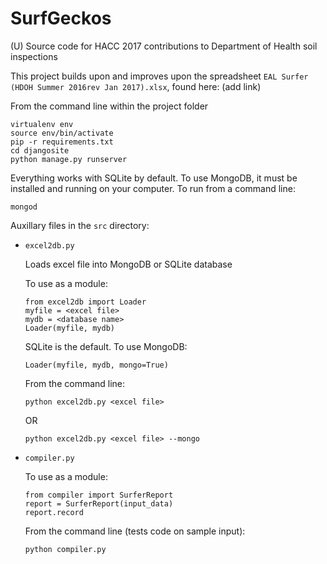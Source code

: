 # SurfGeckos
(U) Source code for HACC 2017 contributions to Department of Health soil inspections

This project builds upon and improves upon the spreadsheet `EAL Surfer (HDOH Summer 2016rev Jan 2017).xlsx`, found here: (add link)

From the command line within the project folder
```
virtualenv env
source env/bin/activate
pip -r requirements.txt
cd djangosite
python manage.py runserver
```

Everything works with SQLite by default. To use MongoDB, it must be installed and running on your computer. To run from a command line:
```
mongod
```

Auxillary files in the `src` directory:

* `excel2db.py`

	Loads excel file into MongoDB or SQLite database
	
	To use as a module:
	```
	from excel2db import Loader
	myfile = <excel file>
	mydb = <database name>
	Loader(myfile, mydb)
	```
	
	SQLite is the default. To use MongoDB:
	
	`Loader(myfile, mydb, mongo=True)`
	
	From the command line:

	`python excel2db.py <excel file>`
	
	OR
	
	`python excel2db.py <excel file> --mongo`

* `compiler.py`

	To use as a module:
	```
	from compiler import SurferReport
	report = SurferReport(input_data)
	report.record
	```

	From the command line (tests code on sample input):
	
	`python compiler.py`
